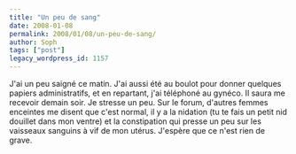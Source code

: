 ```yaml
---
title: "Un peu de sang"
date: 2008-01-08
permalink: 2008/01/08/un-peu-de-sang/
author: Soph
tags: ["post"]
legacy_wordpress_id: 1157
---
```


J'ai un peu saigné ce matin. J'ai aussi été au boulot pour donner quelques papiers administratifs, et en repartant, j'ai téléphoné au gynéco. Il saura me recevoir demain soir. Je stresse un peu. Sur le forum, d'autres femmes enceintes me disent que c'est normal, il y a la nidation (tu te fais un petit nid douillet dans mon ventre) et la constipation qui presse un peu sur les vaisseaux sanguins à vif de mon utérus. J'espère que ce n'est rien de grave.

<!-- excerpt -->
